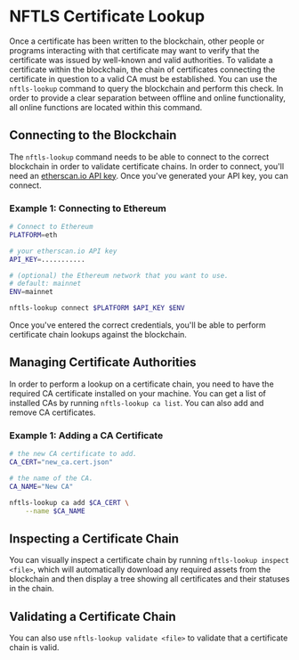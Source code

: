 # NFTLS Certificate Lookup

Once a certificate has been written to the blockchain, other people or programs interacting with that certificate may want to verify that the certificate was issued by well-known and valid authorities. To validate a certificate within the blockchain, the chain of certificates connecting the certificate in question to a valid CA must be established. You can use the `nftls-lookup` command to query the blockchain and perform this check. In order to provide a clear separation between offline and online functionality, all online functions are located within this command.

## Connecting to the Blockchain

The `nftls-lookup` command needs to be able to connect to the correct blockchain in order to validate certificate chains. In order to connect, you'll need an [etherscan.io API key](https://etherscan.io/apis). Once you've generated your API key, you can connect.

### Example 1: Connecting to Ethereum
```bash
# Connect to Ethereum
PLATFORM=eth

# your etherscan.io API key
API_KEY=...........

# (optional) the Ethereum network that you want to use.
# default: mainnet
ENV=mainnet

nftls-lookup connect $PLATFORM $API_KEY $ENV
```

Once you've entered the correct credentials, you'll be able to perform certificate chain lookups against the blockchain.

## Managing Certificate Authorities

In order to perform a lookup on a certificate chain, you need to have the required CA certificate installed on your machine. You can get a list of installed CAs by running `nftls-lookup ca list`. You can also add and remove CA certificates.

### Example 1: Adding a CA Certificate
```bash
# the new CA certificate to add.
CA_CERT="new_ca.cert.json"

# the name of the CA.
CA_NAME="New CA"

nftls-lookup ca add $CA_CERT \
    --name $CA_NAME
```

## Inspecting a Certificate Chain

You can visually inspect a certificate chain by running `nftls-lookup inspect <file>`, which will automatically download any required assets from the blockchain and then display a tree showing all certificates and their statuses in the chain.

## Validating a Certificate Chain

You can also use `nftls-lookup validate <file>` to validate that a certificate chain is valid.